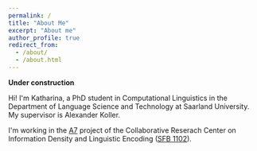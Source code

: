 ```yaml
---
permalink: /
title: "About Me"
excerpt: "About me"
author_profile: true
redirect_from: 
  - /about/
  - /about.html
---
```


**Under construction**

Hi! I'm Katharina, a PhD student in Computational Linguistics in the Department of Language Science and Technology at Saarland University. My supervisor is Alexander Koller.

I'm working in the [A7](https://sfb1102.uni-saarland.de/projects/controlling-information-density-in-discourse-generation/) project of the Collaborative Reserach Center on Information Density and Linguistic Encoding ([SFB 1102](https://sfb1102.uni-saarland.de/)). 